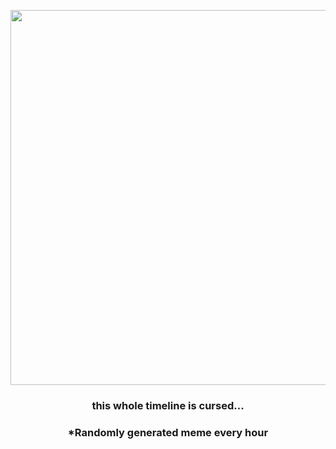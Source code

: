 <p align="center">
        <img src="https://i.redd.it/ynmup50gubt91.jpg" width="600" height="600">
        </p>
        <h3 align="center">this whole timeline is cursed...</h3>
        <h3 align="center">*Randomly generated meme every hour</h3>
    